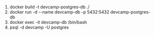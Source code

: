 1. docker build -t devcamp-postgres-db ./
2. docker run -d --name devcamp-db -p 5432:5432 devcamp-postgres-db
3. docker exec -it devcamp-db /bin/bash
4. psql -d devcamp -U postgres